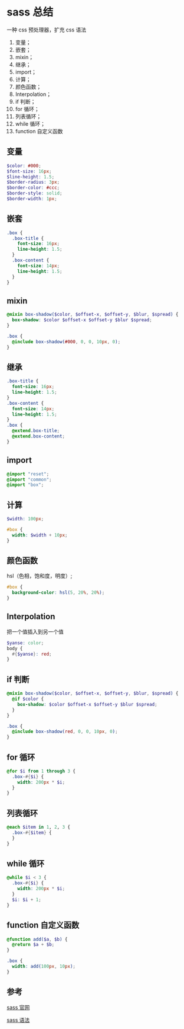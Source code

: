 # sass 总结

一种 css 预处理器，扩充 css 语法

1. 变量；
2. 嵌套；
3. mixin；
4. 继承；
5. import；
6. 计算；
7. 颜色函数；
8. Interpolation；
9. if 判断；
10. for 循环；
11. 列表循环；
12. while 循环；
13. function 自定义函数

## 变量

```scss
$color: #000;
$font-size: 16px;
$line-height: 1.5;
$border-radius: 3px;
$border-color: #ccc;
$border-style: solid;
$border-width: 1px;
```

## 嵌套

```scss
.box {
  .box-title {
    font-size: 16px;
    line-height: 1.5;
  }
  .box-content {
    font-size: 14px;
    line-height: 1.5;
  }
}
```

## mixin

```scss
@mixin box-shadow($color, $offset-x, $offset-y, $blur, $spread) {
  box-shadow: $color $offset-x $offset-y $blur $spread;
}

.box {
  @include box-shadow(#000, 0, 0, 10px, 0);
}
```

## 继承

```scss
.box-title {
  font-size: 16px;
  line-height: 1.5;
}
.box-content {
  font-size: 14px;
  line-height: 1.5;
}
.box {
  @extend.box-title;
  @extend.box-content;
}
```

## import

```scss
@import "reset";
@import "common";
@import "box";
```

## 计算

```scss
$width: 100px;

#box {
  width: $width + 10px;
}
```

## 颜色函数

hsl（色相，饱和度，明度）;

```scss
#box {
  background-color: hsl(5, 20%, 20%);
}
```

## Interpolation

把一个值插入到另一个值

```scss
$yanse: color;
body {
  #{$yanse}: red;
}
```

## if 判断

```scss
@mixin box-shadow($color, $offset-x, $offset-y, $blur, $spread) {
  @if $color {
    box-shadow: $color $offset-x $offset-y $blur $spread;
  }
}

.box {
  @include box-shadow(red, 0, 0, 10px, 0);
}
```

## for 循环

```scss
@for $i from 1 through 3 {
  .box-#{$i} {
    width: 200px * $i;
  }
}
```

## 列表循环

```scss
@each $item in 1, 2, 3 {
  .box-#{$item} {
  }
}
```

## while 循环

```scss
@while $i < 3 {
  .box-#{$i} {
    width: 200px * $i;
  }
  $i: $i + 1;
}
```

## function 自定义函数

```scss
@function add($a, $b) {
  @return $a + $b;
}

.box {
  width: add(100px, 10px);
}
```

## 参考

[sass 官网](https://sass-lang.com/)

[sass 语法](https://sass-lang.com/documentation/syntax)
